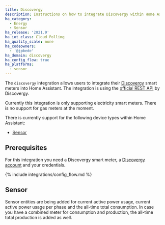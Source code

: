 ```yaml
---
title: Discovergy
description: Instructions on how to integrate Discovergy within Home Assistant.
ha_category:
  - Energy
  - Sensor
ha_release: '2021.9'
ha_iot_class: Cloud Polling
ha_quality_scale: none
ha_codeowners:
  - '@jpbede'
ha_domain: discovergy
ha_config_flow: true
ha_platforms:
  - sensor
---
```


The `discovergy` integration allows users to integrate their [Discovergy](https://discovergy.com/) smart meters into Home Assistant.
The integration is using the [official REST API](https://api.discovergy.com/docs/#/) by Discovergy.

<div class='note info'>
Currently this integration is only supporting electricity smart meters. There is no support for gas meters at the moment.
</div>

There is currently support for the following device types within Home Assistant:

- [Sensor](#sensor)

## Prerequisites
For this integration you need a Discovergy smart meter, a [Discovergy account](https://my.discovergy.com/) and your credentials.

{% include integrations/config_flow.md %}

## Sensor
Sensor entities are being added for current active power usage, current active power usage per phase and the all-time total consumption.
In case you have a combined meter for consumption and production, the all-time total production is added as well.
